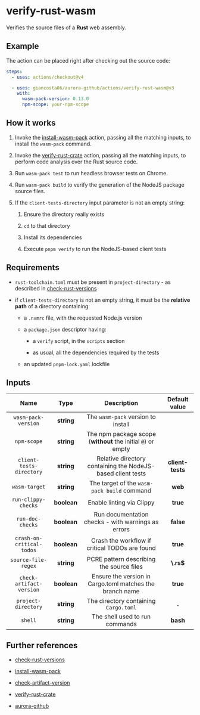 # verify-rust-wasm

Verifies the source files of a **Rust** web assembly.

## Example

The action can be placed right after checking out the source code:

```yaml
steps:
  - uses: actions/checkout@v4

  - uses: giancosta86/aurora-github/actions/verify-rust-wasm@v3
    with:
      wasm-pack-version: 0.13.0
      npm-scope: your-npm-scope
```

## How it works

1. Invoke the [install-wasm-pack](../install-wasm-pack/README.md) action, passing all the matching inputs, to install the `wasm-pack` command.

1. Invoke the [verify-rust-crate](../verify-rust-crate/README.md) action, passing all the matching inputs, to perform code analysis over the Rust source code.

1. Run `wasm-pack test` to run headless browser tests on Chrome.

1. Run `wasm-pack build` to verify the generation of the NodeJS package source files.

1. If the `client-tests-directory` input parameter is not an empty string:

   1. Ensure the directory really exists

   1. `cd` to that directory

   1. Install its dependencies

   1. Execute `pnpm verify` to run the NodeJS-based client tests

## Requirements

- `rust-toolchain.toml` must be present in `project-directory` - as described in [check-rust-versions](../check-rust-versions/README.md)

- if `client-tests-directory` is not an empty string, it must be the **relative path** of a directory containing:

  - a `.nvmrc` file, with the requested Node.js version

  - a `package.json` descriptor having:

    - a `verify` script, in the `scripts` section

    - as usual, all the dependencies required by the tests

  - an updated `pnpm-lock.yaml` lockfile

## Inputs

|           Name            |    Type     |                         Description                          |  Default value   |
| :-----------------------: | :---------: | :----------------------------------------------------------: | :--------------: |
|    `wasm-pack-version`    | **string**  |              The `wasm-pack` version to install              |                  |
|        `npm-scope`        | **string**  | The npm package scope (**without** the initial `@`) or empty |                  |
| `client-tests-directory`  | **string**  | Relative directory containing the NodeJS-based client tests  | **client-tests** |
|       `wasm-target`       | **string**  |         The target of the `wasm-pack build` command          |     **web**      |
|    `run-clippy-checks`    | **boolean** |                  Enable linting via Clippy                   |     **true**     |
|     `run-doc-checks`      | **boolean** |      Run documentation checks - with warnings as errors      |    **false**     |
| `crash-on-critical-todos` | **boolean** |        Crash the workflow if critical TODOs are found        |     **true**     |
|    `source-file-regex`    | **string**  |           PCRE pattern describing the source files           |    **\\.rs$**    |
| `check-artifact-version`  | **boolean** |   Ensure the version in Cargo.toml matches the branch name   |     **true**     |
|    `project-directory`    | **string**  |            The directory containing `Cargo.toml`             |      **.**       |
|          `shell`          | **string**  |                The shell used to run commands                |     **bash**     |

## Further references

- [check-rust-versions](../check-rust-versions/README.md)

- [install-wasm-pack](../install-wasm-pack/README.md)

- [check-artifact-version](../check-artifact-version/README.md)

- [verify-rust-crate](../verify-rust-crate/README.md)

- [aurora-github](../../README.md)
